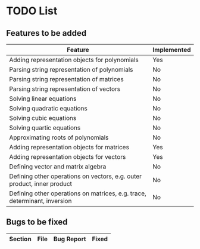 # TODO List

## Features to be added

| Feature                                                                   | Implemented |
|---------------------------------------------------------------------------|-------------|
| Adding representation objects for polynomials                             | Yes         |
| Parsing string representation of polynomials                              | No          |
| Parsing string representation of matrices                                 | No |
| Parsing string representation of vectors                                  | No |
| Solving linear equations                                                  | No          |
| Solving quadratic equations                                               | No          |
| Solving cubic equations                                                   | No          |
| Solving quartic equations                                                 | No          |
| Approximating roots of polynomials                                        | No          |
| Adding representation objects for matrices                                | Yes         |
| Adding representation objects for vectors                                 | Yes         |
| Defining vector and matrix algebra                                        | No          |
| Defining other operations on vectors, e.g. outer product, inner product   | No          |
| Defining other operations on matrices, e.g. trace, determinant, inversion | No          |


## Bugs to be fixed

| Section | File | Bug Report | Fixed |
| --- | --- | --- | --- |
